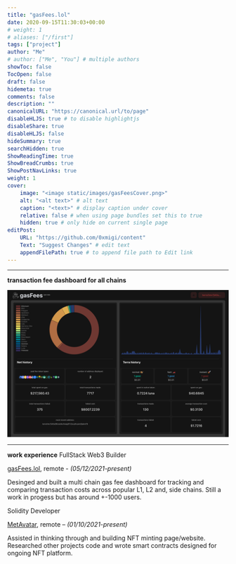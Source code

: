 ```yaml
---
title: "gasFees.lol"
date: 2020-09-15T11:30:03+00:00
# weight: 1
# aliases: ["/first"]
tags: ["project"]
author: "Me"
# author: ["Me", "You"] # multiple authors
showToc: false
TocOpen: false
draft: false
hidemeta: true
comments: false
description: ""
canonicalURL: "https://canonical.url/to/page"
disableHLJS: true # to disable highlightjs
disableShare: true
disableHLJS: false
hideSummary: true
searchHidden: true
ShowReadingTime: true
ShowBreadCrumbs: true
ShowPostNavLinks: true
weight: 1
cover:
    image: "<image static/images/gasFeesCover.png>"
    alt: "<alt text>" # alt text
    caption: "<text>" # display caption under cover
    relative: false # when using page bundles set this to true
    hidden: true # only hide on current single page
editPost:
    URL: "https://github.com/0xmigi/content"
    Text: "Suggest Changes" # edit text
    appendFilePath: true # to append file path to Edit link
---
```


***

**transaction fee dashboard for all chains**

![](/static/images/gasFeesCover.png)

***

**work experience**
FullStack Web3 Builder

[gasFees.lol](https://gasfees.lol/), remote - *(05/12/2021-present)*

Desinged and built a multi chain gas fee dashboard for tracking and comparing transaction costs across popular L1, L2 and, side chains. Still a work in progess but has around +-1000 users.

Solidity Developer

[MetAvatar](https://metavatar.digital/), remote – *(01/10/2021-present)*

Assisted in thinking through and building NFT minting page/website. Researched other projects code and wrote smart contracts designed for ongoing NFT platform.

